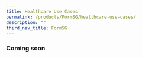```yaml
---
title: Healthcare Use Cases
permalink: /products/FormSG/healthcare-use-cases/
description: ""
third_nav_title: FormSG
---
```


### **Coming soon**